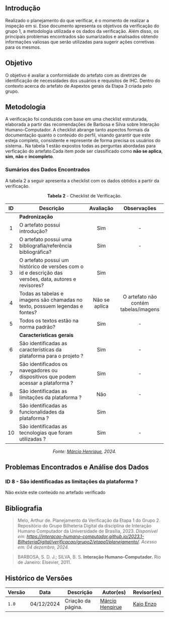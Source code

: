 ## Introdução

Realizado o planejamento do que verificar, é o momento de realizar a inspeção em si. Esse documento apresenta os objetivos da verificação do grupo 1, a metodologia utilizada e os dados da verificação. Além disso, os principais problemas encontrados são sumarizados e analisados obtendo informações valiosas que serão utilizadas para sugerir ações corretivas para os mesmos.

## Objetivo

O objetivo é avaliar a conformidade do artefato com as diretrizes de identificação de necessidades dos usuários e requisitos de IHC. Dentro do contexto acerca do artefato de Aspextos gerais da Etapa 3 criada pelo grupo.

## Metodologia

A verificação foi conduzida com base em uma checklist estruturada, elaborada a partir das recomendações de Barbosa e Silva sobre Interação Humano-Computador. A checklist abrange tanto aspectos formais da documentação quanto o conteúdo do perfil, visando garantir que este esteja completo, consistente e represente de forma precisa os usuários do sistema.. Na tabela 1 estão expostos todas as perguntas abordadas para verficação do artefato.Cada item pode ser classificado como **não se aplica**, **sim**, **não** e **incompleto**.



</center>

### Sumários dos Dados Encontrados

A tabela 2 a seguir apresenta a checklist com os dados obtidos a partir da verificação.
<center>

**Tabela 2** - Checklist de Verificação.

|  ID  | Descrição                                                                                              | Avaliação  |                Observações                |
| :--: | ------------------------------------------------------------------------------------------------------ | :--------: | :---------------------------------------: |
|      | **Padronização**                                                                                       |
|  1   | O artefato possui introdução?                                                                          |    Sim    |                     -                     |
|  2   | O artefato possui uma bibliografia/referência bibliográfica?                                           |    Sim     |                     -                     |
|  3   | O artefato possui um histórico de versões com o id e descrição das versões, data, autores e revisores? |    Sim    |                                         |
|  4   | Todas as tabelas e imagens são chamadas no texto, possuem legendas e fontes?                           |    Não se aplica     |                      O artefato não contém tabelas/imagens                    |
|  5   | Todos os textos estão na norma padrão?                                                                 |    Sim     |                     -                     |
|      | **Características gerais**                                                                                     |            |                                           |
|  6  | São identificadas as características da plataforma para o projeto ?                                    |      Sim      |         -          |
|  7  | São identificados os navegadores ou dispositivos que podem acessar a plataforma ?                      |      Sim      |         -          |
|  8  | São identificadas as limitações da plataforma ?                                                        |      Não     |         -          |
|  9  | São identificadas as funcionalidades da plataforma ?                                                   |  Sim   |  |
| 10  | São identificadas as tecnologias que foram utilizadas ?                                                |      Sim      |         -          |  

_Fonte: [Márcio Henrique](https://github.com/DeM4rcio), 2024._

</center>

## Problemas Encontrados e Análise dos Dados

### ID 8 - São identificadas as limitações da plataforma ?

Não existe este conteúdo no artefado verificado






## Bibliografia

>Melo, Arthur de. Planejamento da Verificação da Etapa 1 do Grupo 2. Repositório do Grupo Bilheteria Digital da disciplina de Interação Humano Computador da Universidade de Brasília, 2023. _Disponível em: <https://interacao-humano-computador.github.io/2023.1-BilheteriaDigital/verificacao/grupo2/etapa1/planejamento/>. Acesso em: 04 dezembro, 2024._

> BARBOSA, S. D. J.; SILVA, B. S. **Interação Humano-Computador.** Rio de Janeiro: Elsevier, 2011.

## Histórico de Versões

| Versão | Data       | Descrição              | Autor(es)                                        | Revisor(es)                                      |
| ------ | ---------- | ---------------------- | ------------------------------------------------ | ------------------------------------------------ |
| `1.0`  | 04/12/2024 | Criação da página.     | [Márcio Henqirue](https://github.com/De4Marco)     | [Kaio Enzo](https://github.com/kaioenzo) |
